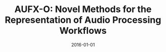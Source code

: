 ---
type: "paper"
title: "AUFX-O: Novel Methods for the Representation of Audio Processing Workflows"
authors: ['Thomas Wilmering', ' Gyorgy Fazekas', ' Mark B. Sandler']
date: 2016-01-01
published_in: "Proceedings of the 15th International Semantic Web Conference (ISWC 2016) - Lecture Notes in Computer Science"
publishers_link: "https://link.springer.com/chapter/10.1007/978-3-319-46547-0_24"
---